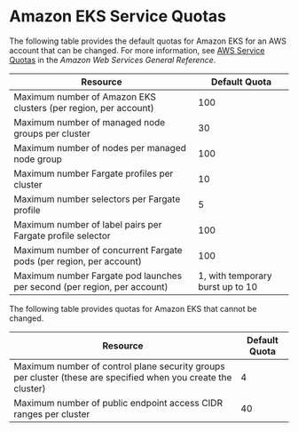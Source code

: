 # Amazon EKS Service Quotas<a name="service-quotas"></a>

The following table provides the default quotas for Amazon EKS for an AWS account that can be changed\. For more information, see [AWS Service Quotas](https://docs.aws.amazon.com/general/latest/gr/aws_service_limits.html) in the *Amazon Web Services General Reference*\.


| Resource | Default Quota | 
| --- | --- | 
| Maximum number of Amazon EKS clusters \(per region, per account\) | 100 | 
| Maximum number of managed node groups per cluster | 30 | 
| Maximum number of nodes per managed node group | 100 | 
| Maximum number Fargate profiles per cluster | 10 | 
| Maximum number selectors per Fargate profile | 5 | 
| Maximum number of label pairs per Fargate profile selector | 100 | 
| Maximum number of concurrent Fargate pods \(per region, per account\) | 100 | 
| Maximum number Fargate pod launches per second \(per region, per account\) | 1, with temporary burst up to 10 | 

The following table provides quotas for Amazon EKS that cannot be changed\.


| Resource | Default Quota | 
| --- | --- | 
| Maximum number of control plane security groups per cluster \(these are specified when you create the cluster\) | 4 | 
| Maximum number of public endpoint access CIDR ranges per cluster | 40 | 
